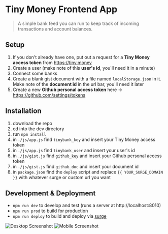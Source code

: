 # Tiny Money Frontend App
> A simple bank feed you can run to keep track of incoming transactions and account balances.

## Setup
1. If you don't already have one, put out a request for a **Tiny Money access token** from https://tiny.money
  1. Create a user (make note of this **user's id**, you'll need it in a minute)
  1. Connect some banks
1. Create a blank gist document with a file named `localStorage.json` in it. Make note of the **document id** in the url bar, you'll need it later
1. Create a new **Github personal access token** here -> https://github.com/settings/tokens

## Installation
1. download the repo
1. cd into the dev directory
1. run `npm install`
1. in `./js/app.js` find `tinybank_key` and insert your Tiny Money access token
1. in `./js/app.js` find `tinybank_user` and insert your user's id
1. in `./js/gist.js` find `github_key` and insert your Github personal access token
1. in `./js/gist.js` find `github_doc` and insert your document id
1. in `package.json` find the `deploy` script and replace `{{ YOUR_SURGE_DOMAIN }}` with whatever surge or custom url you want

## Development & Deployment
- `npm run dev` to develop and test (runs a server at http://localhost:8010)
- `npm run prod` to build for production
- `npm run deploy` to build and deploy via [surge](http://surge.sh/)

![Desktop Screenshot](https://tyler.link/mBr5/Desktop.png)
![Mobile Screenshot](https://tyler.link/mBcz/Phone.png)
